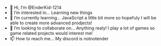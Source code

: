- 👋 Hi, I’m @EnderKid-1214
- 👀 I’m interested in... Learning new things
- 🌱 I’m currently learning... JavaScript a little bit more so hopefuly I will be able to create more advanced prodjects!
- 💞️ I’m looking to collaborate on... Anything realy! I play a lot of games so game related projects would interest me!
- 📫 How to reach me... My discord is notnotender

<!---
EnderKid-1214/EnderKid-1214 is a ✨ special ✨ repository because its `README.md` (this file) appears on your GitHub profile.
You can click the Preview link to take a look at your changes.
--->
